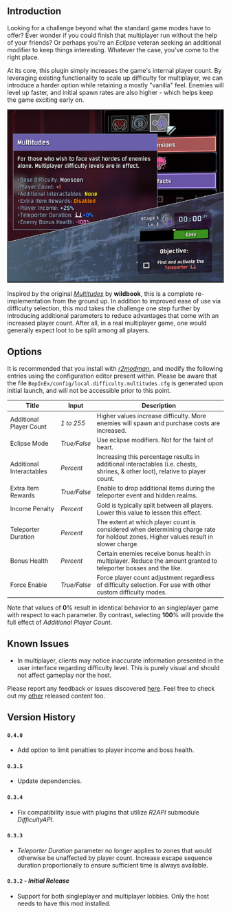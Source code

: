 ## Introduction

Looking for a challenge beyond what the standard game modes have to offer? Ever wonder if you could finish that multiplayer run without the help of your friends? Or perhaps you're an *Eclipse* veteran seeking an additional modifier to keep things interesting. Whatever the case, you've come to the right place.

At its core, this plugin simply increases the game's internal player count. By leveraging existing functionality to scale up difficulty for multiplayer, we can introduce a harder option while retaining a mostly "vanilla" feel. Enemies will level up faster, and initial spawn rates are also higher - which helps keep the game exciting early on.

![](https://github.com/6thmoon/MultitudesDifficulty/blob/main/Resources/screenshot.png?raw=true)

Inspired by the original [*Multitudes*](https://thunderstore.io/package/wildbook/Multitudes/) by **wildbook**, this is a complete re-implementation from the ground up. In addition to improved ease of use via difficulty selection, this mod takes the challenge one step further by introducing additional parameters to reduce advantages that come with an increased player count. After all, in a real multiplayer game, one would generally expect loot to be split among all players.

## Options

It is recommended that you install with [*r2modman*](https://thunderstore.io/package/ebkr/r2modman/), and modify the following entries using the configuration editor present within. Please be aware that the file `BepInEx/config/local.difficulty.multitudes.cfg` is generated upon initial launch, and will not be accessible prior to this point.

| Title | Input | Description |
| - | - | - |
| Additional Player Count | *1 to 255* | Higher values increase difficulty. More enemies will spawn and purchase costs are increased. |
| Eclipse Mode | *True/False* | Use eclipse modifiers. Not for the faint of heart. |
| Additional Interactables | *Percent* | Increasing this percentage results in additional interactables (i.e. chests, shrines, & other loot), relative to player count. |
| Extra Item Rewards | *True/False*  | Enable to drop additional items during the teleporter event and hidden realms. |
| Income Penalty | *Percent* | Gold is typically split between all players. Lower this value to lessen this effect. |
| Teleporter Duration | *Percent* | The extent at which player count is considered when determining charge rate for holdout zones. Higher values result in slower charge. |
| Bonus Health | *Percent* | Certain enemies receive bonus health in multiplayer. Reduce the amount granted to teleporter bosses and the like. |
| Force Enable | *True/False* | Force player count adjustment regardless of difficulty selection. For use with other custom difficulty modes. |

Note that values of **0**% result in identical behavior to an singleplayer game with respect to each parameter. By contrast, selecting **100**% will provide the full effect of *Additional Player Count*.

## Known Issues

- In multiplayer, clients may notice inaccurate information presented in the user interface regarding difficulty level. This is purely visual and should not affect gameplay nor the host.

Please report any feedback or issues discovered [here](https://github.com/6thmoon/MultitudesDifficulty/issues). Feel free to check out my [other](https://thunderstore.io/package/6thmoon/?ordering=top-rated) released content too.

## Version History

#### `0.4.0`
- Add option to limit penalties to player income and boss health.

#### `0.3.5`
- Update dependencies.

#### `0.3.4`
- Fix compatibility issue with plugins that utilize *R2API* submodule *DifficultyAPI*.

#### `0.3.3`
- *Teleporter Duration* parameter no longer applies to zones that would otherwise be unaffected by player count. Increase escape sequence duration proportionally to ensure sufficient time is always available.

#### `0.3.2` ***- Initial Release***
- Support for both singleplayer and multiplayer lobbies. Only the host needs to have this mod installed.
